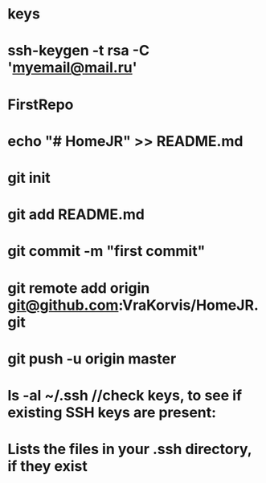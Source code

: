 # keys
# ssh-keygen -t rsa -C 'myemail@mail.ru'

# FirstRepo
# echo "# HomeJR" >> README.md
# git init 
# git add README.md
# git commit -m "first commit" 
# git remote add origin git@github.com:VraKorvis/HomeJR.git
# git push -u origin master

# ls -al ~/.ssh //check keys, to see if existing SSH keys are present:
# Lists the files in your .ssh directory, if they exist
